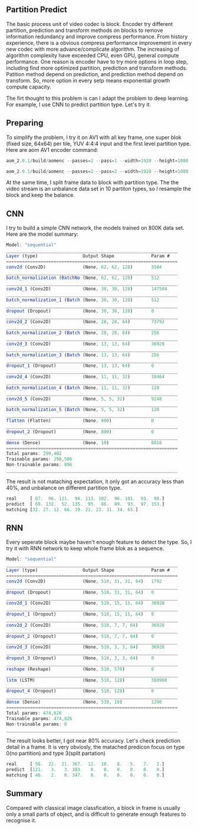 ## Partition Predict

The basic process unit of video codec is block. Encoder try different partition, prediction and transform methods on blocks to remove information redundancy and improve compress performance. From history experience, there is a obvious compress performance improvement in every new codec with more advance/complicate algorithm. The increasing of algorithm complexity have exceeded CPU, even GPU, general compute performance. One reason is encoder have to try more options in loop step, including find more optimized partition, prediction and transform methods. Patition method depend on prediction, and prediction method depend on transform. So, more option in every setp means exponential growth compute capacity.

The firt thought to this problem is can I adapt the problem to deep learning. For example, I use CNN to predict partition type. Let's try it. 

## Preparing

To simplify the problem, I try it on AV1 with all key frame, one super blok (fixed size, 64x64) per tile, YUV 4:4:4 input and the first level partition type. Here are aom AV1 encoder command:
```javascript
aom_2.0.1/build/aomenc --passes=2 --pass=1 --width=1920 --height=1080 --bit-depth=8 --i444 --fps=30/1 --target-bitrate=2000 --kf-max-dist=1 --obu --enable-cdef=0 --sb-size=64 --cpu-used=0 --fpf=Lipa64.log -o Lipa64.av1 Lipa_1920x1080.yuv
```
```javascript
aom_2.0.1/build/aomenc --passes=2 --pass=2 --width=1920 --height=1080 --bit-depth=8 --i444 --fps=30/1 --target-bitrate=2000 --kf-max-dist=1 --obu --enable-cdef=0 --sb-size=64 --cpu-used=0 --fpf=Lipa64.log -o Lipa64.av1 Lipa_1920x1080.yuv
```

At the same time, I split frame data to block with partition type. The the video stream is an unbalance data set in 10 partiton types, so I resample the block and keep the balance.

## CNN

I try to build a simple CNN network, the models trained on 800K data set. Here are the model summary:
```javascript
Model: "sequential"
_________________________________________________________________
Layer (type)                 Output Shape              Param #   
=================================================================
conv2d (Conv2D)              (None, 62, 62, 128)       3584      
_________________________________________________________________
batch_normalization (BatchNo (None, 62, 62, 128)       512       
_________________________________________________________________
conv2d_1 (Conv2D)            (None, 30, 30, 128)       147584    
_________________________________________________________________
batch_normalization_1 (Batch (None, 30, 30, 128)       512       
_________________________________________________________________
dropout (Dropout)            (None, 30, 30, 128)       0         
_________________________________________________________________
conv2d_2 (Conv2D)            (None, 28, 28, 64)        73792     
_________________________________________________________________
batch_normalization_2 (Batch (None, 28, 28, 64)        256       
_________________________________________________________________
conv2d_3 (Conv2D)            (None, 13, 13, 64)        36928     
_________________________________________________________________
batch_normalization_3 (Batch (None, 13, 13, 64)        256       
_________________________________________________________________
dropout_1 (Dropout)          (None, 13, 13, 64)        0         
_________________________________________________________________
conv2d_4 (Conv2D)            (None, 11, 11, 32)        18464     
_________________________________________________________________
batch_normalization_4 (Batch (None, 11, 11, 32)        128       
_________________________________________________________________
conv2d_5 (Conv2D)            (None, 5, 5, 32)          9248      
_________________________________________________________________
batch_normalization_5 (Batch (None, 5, 5, 32)          128       
_________________________________________________________________
flatten (Flatten)            (None, 800)               0         
_________________________________________________________________
dropout_2 (Dropout)          (None, 800)               0         
_________________________________________________________________
dense (Dense)                (None, 10)                8010      
=================================================================
Total params: 299,402
Trainable params: 298,506
Non-trainable params: 896
_________________________________________________________________
```

The result is not mataching expectation, it only got an accuracy less than 40%, and unbalance on different partition type. 
```javascript
real     [ 87.  96. 121.  94. 113. 102.  96. 101.  93.  98.]
predict  [ 69. 132.  52. 135.  95.  86.  89.  93.  97. 153.]
matching [32. 27. 12. 66. 19. 21. 23. 31. 34. 65.]
```


## RNN

Every seperate block maybe haven't enough feature to detect the type. So, I try it with RNN network to keep whole frame blok as a sequence.
```javascript
Model: "sequential"
_________________________________________________________________
Layer (type)                 Output Shape              Param #   
=================================================================
conv2d (Conv2D)              (None, 510, 31, 31, 64)   1792      
_________________________________________________________________
dropout (Dropout)            (None, 510, 31, 31, 64)   0         
_________________________________________________________________
conv2d_1 (Conv2D)            (None, 510, 15, 15, 64)   36928     
_________________________________________________________________
dropout_1 (Dropout)          (None, 510, 15, 15, 64)   0         
_________________________________________________________________
conv2d_2 (Conv2D)            (None, 510, 7, 7, 64)     36928     
_________________________________________________________________
dropout_2 (Dropout)          (None, 510, 7, 7, 64)     0         
_________________________________________________________________
conv2d_3 (Conv2D)            (None, 510, 3, 3, 64)     36928     
_________________________________________________________________
dropout_3 (Dropout)          (None, 510, 3, 3, 64)     0         
_________________________________________________________________
reshape (Reshape)            (None, 510, 576)          0         
_________________________________________________________________
lstm (LSTM)                  (None, 510, 128)          360960    
_________________________________________________________________
dropout_4 (Dropout)          (None, 510, 128)          0         
_________________________________________________________________
dense (Dense)                (None, 510, 10)           1290      
=================================================================
Total params: 474,826
Trainable params: 474,826
Non-trainable params: 0
_________________________________________________________________
```

The result looks better, I got near 80% accuracy. Let's check prediction detail in a frame. It is very obviosly, the matached predicon focus on type 0(no partition) and type 3(split partation) 
```javascript
real     [ 56.  22.  21. 367.  12.  10.   8.   5.   7.   2.]
predict  [121.   3.   3. 383.   0.   0.   0.   0.   0.   0.]
matching [ 46.   2.   0. 347.   0.   0.   0.   0.   0.   0.]
```
## Summary

Compared with classical image classfication, a block in frame is usually only a small parts of object, and is difficult to generate enough features to recognise it.
